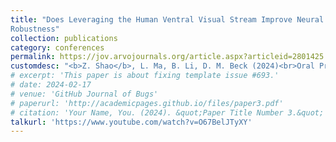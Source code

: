 ```yaml
---
title: "Does Leveraging the Human Ventral Visual Stream Improve Neural Network
Robustness"
collection: publications
category: conferences
permalink: https://jov.arvojournals.org/article.aspx?articleid=2801425
customdesc: "<b>Z. Shao</b>, L. Ma, B. Li, D. M. Beck (2024)<br>Oral Presentation at Vision Science Society (VSS), St. Pete Beach, FL."
# excerpt: 'This paper is about fixing template issue #693.'
# date: 2024-02-17
# venue: 'GitHub Journal of Bugs'
# paperurl: 'http://academicpages.github.io/files/paper3.pdf'
# citation: 'Your Name, You. (2024). &quot;Paper Title Number 3.&quot; <i>GitHub Journal of Bugs</i>. 1(3).'
talkurl: 'https://www.youtube.com/watch?v=O67BelJTyXY'
---
```


